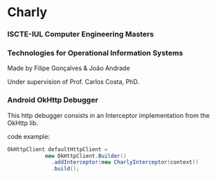 # Charly
### ISCTE-IUL Computer Engineering Masters
### Technologies for Operational Information Systems

Made by Filipe Gonçalves & João Andrade

Under supervision of Prof. Carlos Costa, PhD.

### Android OkHttp Debugger 
This http debugger consists in an Interceptor implementation from the OkHttp lib.

code example:
```java
OkHttpClient defaultHttpClient =
            new OkHttpClient.Builder()
              .addInterceptor(new CharlyInterceptor(context))
              .build();
```
            
